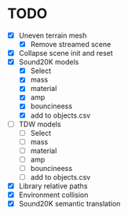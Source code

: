 # TODO

- [x] Uneven terrain mesh
  - [x] Remove streamed scene
- [x] Collapse scene init and reset
- [x] Sound20K models
  - [x] Select
  - [x] mass
  - [x] material
  - [x] amp
  - [x] bouncineess
  - [x] add to objects.csv
- [ ] TDW models 
  - [ ] Select
  - [ ] mass
  - [ ] material
  - [ ] amp
  - [ ] bouncineess
  - [ ] add to objects.csv
- [x] Library relative paths
- [x] Environment collision
- [x] Sound20K semantic translation
